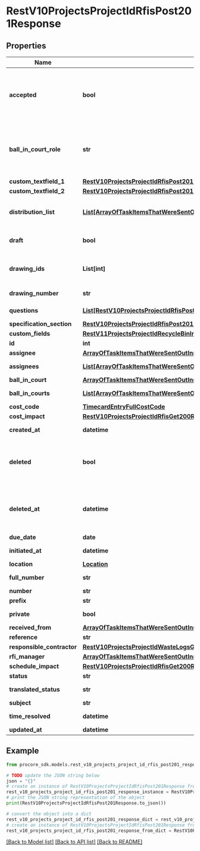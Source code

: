 # RestV10ProjectsProjectIdRfisPost201Response


## Properties

Name | Type | Description | Notes
------------ | ------------- | ------------- | -------------
**accepted** | **bool** | RFI Acceptance status, true means the RFI is accepted and closed | [optional] 
**ball_in_court_role** | **str** | Ball in Court Role (can be Assignees, Creator, or RFI Manager) | [optional] 
**custom_textfield_1** | [**RestV10ProjectsProjectIdRfisPost201ResponseAllOfCustomTextfield1**](RestV10ProjectsProjectIdRfisPost201ResponseAllOfCustomTextfield1.md) |  | [optional] 
**custom_textfield_2** | [**RestV10ProjectsProjectIdRfisPost201ResponseAllOfCustomTextfield2**](RestV10ProjectsProjectIdRfisPost201ResponseAllOfCustomTextfield2.md) |  | [optional] 
**distribution_list** | [**List[ArrayOfTaskItemsThatWereSentOutInnerAllOfAssignee]**](ArrayOfTaskItemsThatWereSentOutInnerAllOfAssignee.md) | RFI Distribution List of Users | [optional] 
**draft** | **bool** | Draft status, true if draft | [optional] 
**drawing_ids** | **List[int]** | Array of IDs for associated Drawings | [optional] 
**drawing_number** | **str** | Drawing Number | [optional] 
**questions** | [**List[RestV10ProjectsProjectIdRfisPost201ResponseAllOfQuestionsInner]**](RestV10ProjectsProjectIdRfisPost201ResponseAllOfQuestionsInner.md) | List of questions | [optional] 
**specification_section** | [**RestV10ProjectsProjectIdRfisPost201ResponseAllOfSpecificationSection**](RestV10ProjectsProjectIdRfisPost201ResponseAllOfSpecificationSection.md) |  | [optional] 
**custom_fields** | [**RestV11ProjectsProjectIdRecycleBinIncidentsWitnessStatementsGet200ResponseInnerCustomFields**](RestV11ProjectsProjectIdRecycleBinIncidentsWitnessStatementsGet200ResponseInnerCustomFields.md) |  | [optional] 
**id** | **int** | ID | [optional] 
**assignee** | [**ArrayOfTaskItemsThatWereSentOutInnerAllOfAssignee**](ArrayOfTaskItemsThatWereSentOutInnerAllOfAssignee.md) |  | [optional] 
**assignees** | [**List[ArrayOfTaskItemsThatWereSentOutInnerAllOfAssignee]**](ArrayOfTaskItemsThatWereSentOutInnerAllOfAssignee.md) | RFI Assignees | [optional] 
**ball_in_court** | [**ArrayOfTaskItemsThatWereSentOutInnerAllOfAssignee**](ArrayOfTaskItemsThatWereSentOutInnerAllOfAssignee.md) |  | [optional] 
**ball_in_courts** | [**List[ArrayOfTaskItemsThatWereSentOutInnerAllOfAssignee]**](ArrayOfTaskItemsThatWereSentOutInnerAllOfAssignee.md) | Ball In Courts | [optional] 
**cost_code** | [**TimecardEntryFullCostCode**](TimecardEntryFullCostCode.md) |  | [optional] 
**cost_impact** | [**RestV10ProjectsProjectIdRfisGet200ResponseInnerAllOfCostImpact**](RestV10ProjectsProjectIdRfisGet200ResponseInnerAllOfCostImpact.md) |  | [optional] 
**created_at** | **datetime** | Date created | [optional] 
**deleted** | **bool** | Deleted status (this is only shown on deleted records) | [optional] 
**deleted_at** | **datetime** | Time deleted (this is only shown on deleted records) | [optional] 
**due_date** | **date** | Due Date | [optional] 
**initiated_at** | **datetime** | Date initiated | [optional] 
**location** | [**Location**](Location.md) |  | [optional] 
**full_number** | **str** | Full Number | [optional] 
**number** | **str** | Number | [optional] 
**prefix** | **str** | Prefix | [optional] 
**private** | **bool** | Private Status | [optional] 
**received_from** | [**ArrayOfTaskItemsThatWereSentOutInnerAllOfAssignee**](ArrayOfTaskItemsThatWereSentOutInnerAllOfAssignee.md) |  | [optional] 
**reference** | **str** | Reference | [optional] 
**responsible_contractor** | [**RestV10ProjectsProjectIdWasteLogsGet200ResponseInnerVendor**](RestV10ProjectsProjectIdWasteLogsGet200ResponseInnerVendor.md) |  | [optional] 
**rfi_manager** | [**ArrayOfTaskItemsThatWereSentOutInnerAllOfAssignee**](ArrayOfTaskItemsThatWereSentOutInnerAllOfAssignee.md) |  | [optional] 
**schedule_impact** | [**RestV10ProjectsProjectIdRfisGet200ResponseInnerAllOfScheduleImpact**](RestV10ProjectsProjectIdRfisGet200ResponseInnerAllOfScheduleImpact.md) |  | [optional] 
**status** | **str** | Status | [optional] 
**translated_status** | **str** | Translated RFI status | [optional] 
**subject** | **str** | Subject | [optional] 
**time_resolved** | **datetime** | Time RFI was closed | [optional] 
**updated_at** | **datetime** | Updated at | [optional] 

## Example

```python
from procore_sdk.models.rest_v10_projects_project_id_rfis_post201_response import RestV10ProjectsProjectIdRfisPost201Response

# TODO update the JSON string below
json = "{}"
# create an instance of RestV10ProjectsProjectIdRfisPost201Response from a JSON string
rest_v10_projects_project_id_rfis_post201_response_instance = RestV10ProjectsProjectIdRfisPost201Response.from_json(json)
# print the JSON string representation of the object
print(RestV10ProjectsProjectIdRfisPost201Response.to_json())

# convert the object into a dict
rest_v10_projects_project_id_rfis_post201_response_dict = rest_v10_projects_project_id_rfis_post201_response_instance.to_dict()
# create an instance of RestV10ProjectsProjectIdRfisPost201Response from a dict
rest_v10_projects_project_id_rfis_post201_response_from_dict = RestV10ProjectsProjectIdRfisPost201Response.from_dict(rest_v10_projects_project_id_rfis_post201_response_dict)
```
[[Back to Model list]](../README.md#documentation-for-models) [[Back to API list]](../README.md#documentation-for-api-endpoints) [[Back to README]](../README.md)


